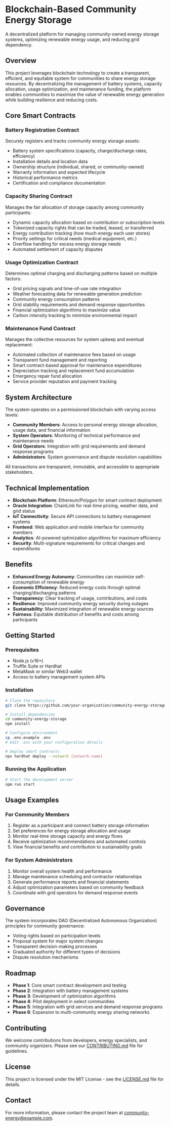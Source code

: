 # Blockchain-Based Community Energy Storage

A decentralized platform for managing community-owned energy storage systems, optimizing renewable energy usage, and reducing grid dependency.

## Overview

This project leverages blockchain technology to create a transparent, efficient, and equitable system for communities to share energy storage resources. By decentralizing the management of battery systems, capacity allocation, usage optimization, and maintenance funding, the platform enables communities to maximize the value of renewable energy generation while building resilience and reducing costs.

## Core Smart Contracts

### Battery Registration Contract

Securely registers and tracks community energy storage assets:

- Battery system specifications (capacity, charge/discharge rates, efficiency)
- Installation details and location data
- Ownership structure (individual, shared, or community-owned)
- Warranty information and expected lifecycle
- Historical performance metrics
- Certification and compliance documentation

### Capacity Sharing Contract

Manages the fair allocation of storage capacity among community participants:

- Dynamic capacity allocation based on contribution or subscription levels
- Tokenized capacity rights that can be traded, leased, or transferred
- Energy contribution tracking (how much energy each user stores)
- Priority settings for critical needs (medical equipment, etc.)
- Overflow handling for excess energy storage needs
- Automated settlement of capacity disputes

### Usage Optimization Contract

Determines optimal charging and discharging patterns based on multiple factors:

- Grid pricing signals and time-of-use rate integration
- Weather forecasting data for renewable generation prediction
- Community energy consumption patterns
- Grid stability requirements and demand response opportunities
- Financial optimization algorithms to maximize value
- Carbon intensity tracking to minimize environmental impact

### Maintenance Fund Contract

Manages the collective resources for system upkeep and eventual replacement:

- Automated collection of maintenance fees based on usage
- Transparent fund management and reporting
- Smart contract-based approval for maintenance expenditures
- Depreciation tracking and replacement fund accumulation
- Emergency repair fund allocation
- Service provider reputation and payment tracking

## System Architecture

The system operates on a permissioned blockchain with varying access levels:

- **Community Members**: Access to personal energy storage allocation, usage data, and financial information
- **System Operators**: Monitoring of technical performance and maintenance needs
- **Grid Operators**: Integration with grid requirements and demand response programs
- **Administrators**: System governance and dispute resolution capabilities

All transactions are transparent, immutable, and accessible to appropriate stakeholders.

## Technical Implementation

- **Blockchain Platform**: Ethereum/Polygon for smart contract deployment
- **Oracle Integration**: ChainLink for real-time pricing, weather data, and grid status
- **IoT Connectivity**: Secure API connections to battery management systems
- **Frontend**: Web application and mobile interface for community members
- **Analytics**: AI-powered optimization algorithms for maximum efficiency
- **Security**: Multi-signature requirements for critical changes and expenditures

## Benefits

- **Enhanced Energy Autonomy**: Communities can maximize self-consumption of renewable energy
- **Economic Efficiency**: Reduced energy costs through optimal charging/discharging patterns
- **Transparency**: Clear tracking of usage, contributions, and costs
- **Resilience**: Improved community energy security during outages
- **Sustainability**: Maximized integration of renewable energy sources
- **Fairness**: Equitable distribution of benefits and costs among participants

## Getting Started

### Prerequisites

- Node.js (v16+)
- Truffle Suite or Hardhat
- MetaMask or similar Web3 wallet
- Access to battery management system APIs

### Installation

```bash
# Clone the repository
git clone https://github.com/your-organization/community-energy-storage.git

# Install dependencies
cd community-energy-storage
npm install

# Configure environment
cp .env.example .env
# Edit .env with your configuration details

# Deploy smart contracts
npx hardhat deploy --network [network-name]
```

### Running the Application

```bash
# Start the development server
npm run start
```

## Usage Examples

### For Community Members

1. Register as a participant and connect battery storage information
2. Set preferences for energy storage allocation and usage
3. Monitor real-time storage capacity and energy flows
4. Receive optimization recommendations and automated controls
5. View financial benefits and contribution to sustainability goals

### For System Administrators

1. Monitor overall system health and performance
2. Manage maintenance scheduling and contractor relationships
3. Generate performance reports and financial statements
4. Adjust optimization parameters based on community feedback
5. Coordinate with grid operators for demand response events

## Governance

The system incorporates DAO (Decentralized Autonomous Organization) principles for community governance:

- Voting rights based on participation levels
- Proposal system for major system changes
- Transparent decision-making processes
- Graduated authority for different types of decisions
- Dispute resolution mechanisms

## Roadmap

- **Phase 1**: Core smart contract development and testing
- **Phase 2**: Integration with battery management systems
- **Phase 3**: Development of optimization algorithms
- **Phase 4**: Pilot deployment in select communities
- **Phase 5**: Integration with grid services and demand response programs
- **Phase 6**: Expansion to multi-community energy sharing networks

## Contributing

We welcome contributions from developers, energy specialists, and community organizers. Please see our [CONTRIBUTING.md](CONTRIBUTING.md) file for guidelines.

## License

This project is licensed under the MIT License - see the [LICENSE.md](LICENSE.md) file for details.

## Contact

For more information, please contact the project team at community-energy@example.com.
